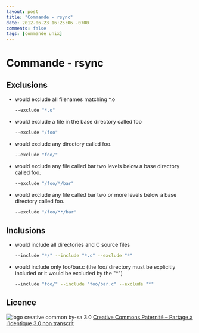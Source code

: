 ```yaml
---
layout: post
title: "Commande - rsync"
date: 2012-06-23 16:25:06 -0700
comments: false
tags: [commande unix]
---
```


# Commande - rsync

## Exclusions

* would exclude all filenames matching *.o

	```bash
	--exclude "*.o"
	```

* would exclude a file in the base directory called foo

	```bash
	--exclude "/foo"
	```

* would exclude any directory called foo.

	```bash
	--exclude "foo/"
	```

* would exclude any file called bar two levels below a base directory called foo.

	```bash
	--exclude "/foo/*/bar"
	````

* would exclude any file called bar two or more levels below a base directory called foo.

	```bash
	--exclude "/foo/**/bar"
	```

## Inclusions

* would include all directories and C source files

	```bash
	--include "*/" --include "*.c" --exclude "*"
	```

* would include only foo/bar.c (the foo/ directory must be explicitly included or it would be excluded by the "*")

	```bash
	--include "foo/" --include "foo/bar.c" --exclude "*"
	```

## Licence

![logo creative common by-sa 3.0](http://i.creativecommons.org/l/by-sa/3.0/88x31.png)
[Creative Commons Paternité – Partage à l’Identique 3.0 non transcrit](http://creativecommons.org/licenses/by-sa/3.0/)
